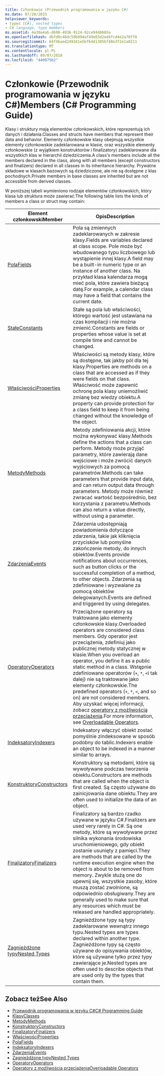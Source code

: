 ```yaml
---
title: Członkowie (Przewodnik programowania w języku C#)
ms.date: 07/20/2015
helpviewer_keywords:
- types [C#], nested types
- C# language, type members
ms.assetid: 4a30a4ab-d690-4936-9124-92ce9448665a
ms.openlocfilehash: dbfd0c48dc59b094af49e65d2ed4fcd4e2a70ff0
ms.sourcegitcommit: 64f4baed249341e5bf64d1385bf48e3f2e1a0211
ms.translationtype: MT
ms.contentlocale: pl-PL
ms.lasthandoff: 09/07/2018
ms.locfileid: "44087562"
---
```

# <a name="members-c-programming-guide"></a><span data-ttu-id="0fd45-102">Członkowie (Przewodnik programowania w języku C#)</span><span class="sxs-lookup"><span data-stu-id="0fd45-102">Members (C# Programming Guide)</span></span>
<span data-ttu-id="0fd45-103">Klasy i struktury mają elementów członkowskich, które reprezentują ich danych i działania.</span><span class="sxs-lookup"><span data-stu-id="0fd45-103">Classes and structs have members that represent their data and behavior.</span></span> <span data-ttu-id="0fd45-104">Elementy członkowskie klasy obejmują wszystkie elementy członkowskie zadeklarowana w klasie, oraz wszystkie elementy członkowskie (z wyjątkiem konstruktorów i finalizatory) zadeklarowane dla wszystkich klas w hierarchii dziedziczenia.</span><span class="sxs-lookup"><span data-stu-id="0fd45-104">A class's members include all the members declared in the class, along with all members (except constructors and finalizers) declared in all classes in its inheritance hierarchy.</span></span> <span data-ttu-id="0fd45-105">Prywatne składowe w klasach bazowych są dziedziczone, ale nie są dostępne z klas pochodnych.</span><span class="sxs-lookup"><span data-stu-id="0fd45-105">Private members in base classes are inherited but are not accessible from derived classes.</span></span>  
  
 <span data-ttu-id="0fd45-106">W poniższej tabeli wymieniono rodzaje elementów członkowskich, który klasa lub struktura może zawierać:</span><span class="sxs-lookup"><span data-stu-id="0fd45-106">The following table lists the kinds of members a class or struct may contain:</span></span>  
  
|<span data-ttu-id="0fd45-107">Element członkowski</span><span class="sxs-lookup"><span data-stu-id="0fd45-107">Member</span></span>|<span data-ttu-id="0fd45-108">Opis</span><span class="sxs-lookup"><span data-stu-id="0fd45-108">Description</span></span>|  
|------------|-----------------|  
|[<span data-ttu-id="0fd45-109">Pola</span><span class="sxs-lookup"><span data-stu-id="0fd45-109">Fields</span></span>](../../../csharp/programming-guide/classes-and-structs/fields.md)|<span data-ttu-id="0fd45-110">Pola są zmiennych zadeklarowanych w zakresie klasy.</span><span class="sxs-lookup"><span data-stu-id="0fd45-110">Fields are variables declared at class scope.</span></span> <span data-ttu-id="0fd45-111">Pole może być wbudowanego typu liczbowego lub wystąpienie innej klasy.</span><span class="sxs-lookup"><span data-stu-id="0fd45-111">A field may be a built-in numeric type or an instance of another class.</span></span> <span data-ttu-id="0fd45-112">Na przykład klasa kalendarza mogą mieć pola, które zawiera bieżącą datę.</span><span class="sxs-lookup"><span data-stu-id="0fd45-112">For example, a calendar class may have a field that contains the current date.</span></span>|  
|[<span data-ttu-id="0fd45-113">Stałe</span><span class="sxs-lookup"><span data-stu-id="0fd45-113">Constants</span></span>](../../../csharp/programming-guide/classes-and-structs/constants.md)|<span data-ttu-id="0fd45-114">Stałe są pola lub właściwości, którego wartość jest ustawiana na czas kompilacji i nie można zmienić.</span><span class="sxs-lookup"><span data-stu-id="0fd45-114">Constants are fields or properties whose value is set at compile time and cannot be changed.</span></span>|  
|[<span data-ttu-id="0fd45-115">Właściwości</span><span class="sxs-lookup"><span data-stu-id="0fd45-115">Properties</span></span>](../../../csharp/programming-guide/classes-and-structs/properties.md)|<span data-ttu-id="0fd45-116">Właściwości są metody klasy, które są dostępne, tak jakby pól dla tej klasy.</span><span class="sxs-lookup"><span data-stu-id="0fd45-116">Properties are methods on a class that are accessed as if they were fields on that class.</span></span> <span data-ttu-id="0fd45-117">Właściwość może zapewnić ochronę pola klasy uniemożliwić zmianę bez wiedzy obiektu.</span><span class="sxs-lookup"><span data-stu-id="0fd45-117">A property can provide protection for a class field to keep it from being changed without the knowledge of the object.</span></span>|  
|[<span data-ttu-id="0fd45-118">Metody</span><span class="sxs-lookup"><span data-stu-id="0fd45-118">Methods</span></span>](../../../csharp/programming-guide/classes-and-structs/methods.md)|<span data-ttu-id="0fd45-119">Metody zdefiniowania akcji, które można wykonywać klasy.</span><span class="sxs-lookup"><span data-stu-id="0fd45-119">Methods define the actions that a class can perform.</span></span> <span data-ttu-id="0fd45-120">Metody może przyjąć parametry, które zawierają dane wejściowe i może zwrócić danych wyjściowych za pomocą parametrów.</span><span class="sxs-lookup"><span data-stu-id="0fd45-120">Methods can take parameters that provide input data, and can return output data through parameters.</span></span> <span data-ttu-id="0fd45-121">Metody może również zwracać wartość bezpośrednio, bez korzystania z parametru.</span><span class="sxs-lookup"><span data-stu-id="0fd45-121">Methods can also return a value directly, without using a parameter.</span></span>|  
|[<span data-ttu-id="0fd45-122">Zdarzenia</span><span class="sxs-lookup"><span data-stu-id="0fd45-122">Events</span></span>](../../../csharp/programming-guide/events/index.md)|<span data-ttu-id="0fd45-123">Zdarzenia udostępniają powiadomienia dotyczące zdarzenia, takie jak kliknięcia przycisków lub pomyślne zakończenie metody, do innych obiektów.</span><span class="sxs-lookup"><span data-stu-id="0fd45-123">Events provide notifications about occurrences, such as button clicks or the successful completion of a method, to other objects.</span></span> <span data-ttu-id="0fd45-124">Zdarzenia są zdefiniowane i wyzwalane za pomocą obiektów delegowanych.</span><span class="sxs-lookup"><span data-stu-id="0fd45-124">Events are defined and triggered by using delegates.</span></span>|  
|[<span data-ttu-id="0fd45-125">Operatory</span><span class="sxs-lookup"><span data-stu-id="0fd45-125">Operators</span></span>](../../../csharp/programming-guide/statements-expressions-operators/operators.md)|<span data-ttu-id="0fd45-126">Przeciążone operatory są traktowane jako elementy członkowskie klasy.</span><span class="sxs-lookup"><span data-stu-id="0fd45-126">Overloaded operators are considered class members.</span></span> <span data-ttu-id="0fd45-127">Gdy operator jest przeciążenia, zdefiniuj jako publicznej metody statycznej w klasie.</span><span class="sxs-lookup"><span data-stu-id="0fd45-127">When you overload an operator, you define it as a public static method in a class.</span></span> <span data-ttu-id="0fd45-128">Wstępnie zdefiniowane operatorów (`+`, `*`, `<`i tak dalej) nie są traktowane jako elementy członkowskie.</span><span class="sxs-lookup"><span data-stu-id="0fd45-128">The predefined operators (`+`, `*`, `<`, and so on) are not considered members.</span></span> <span data-ttu-id="0fd45-129">Aby uzyskać więcej informacji, zobacz [operatory z możliwością przeciążenia](../../../csharp/programming-guide/statements-expressions-operators/overloadable-operators.md).</span><span class="sxs-lookup"><span data-stu-id="0fd45-129">For more information, see [Overloadable Operators](../../../csharp/programming-guide/statements-expressions-operators/overloadable-operators.md).</span></span>|  
|[<span data-ttu-id="0fd45-130">Indeksatory</span><span class="sxs-lookup"><span data-stu-id="0fd45-130">Indexers</span></span>](../../../csharp/programming-guide/indexers/index.md)|<span data-ttu-id="0fd45-131">Indeksatory włączyć obiekt zostać pomyślnie zindeksowane w sposób podobny do tablic.</span><span class="sxs-lookup"><span data-stu-id="0fd45-131">Indexers enable an object to be indexed in a manner similar to arrays.</span></span>|  
|[<span data-ttu-id="0fd45-132">Konstruktory</span><span class="sxs-lookup"><span data-stu-id="0fd45-132">Constructors</span></span>](../../../csharp/programming-guide/classes-and-structs/constructors.md)|<span data-ttu-id="0fd45-133">Konstruktory są metodami, które są wywoływane podczas tworzenia obiektu.</span><span class="sxs-lookup"><span data-stu-id="0fd45-133">Constructors are methods that are called when the object is first created.</span></span> <span data-ttu-id="0fd45-134">Są często używane do zainicjowania dane obiektu.</span><span class="sxs-lookup"><span data-stu-id="0fd45-134">They are often used to initialize the data of an object.</span></span>|  
|[<span data-ttu-id="0fd45-135">Finalizatory</span><span class="sxs-lookup"><span data-stu-id="0fd45-135">Finalizers</span></span>](../../../csharp/programming-guide/classes-and-structs/destructors.md)|<span data-ttu-id="0fd45-136">Finalizatory są bardzo rzadko używane w języku C#.</span><span class="sxs-lookup"><span data-stu-id="0fd45-136">Finalizers are used very rarely in C#.</span></span> <span data-ttu-id="0fd45-137">Są one metody, które są wywoływane przez silnika wykonania środowiska uruchomieniowego, gdy obiekt zostanie usunięty z pamięci.</span><span class="sxs-lookup"><span data-stu-id="0fd45-137">They are methods that are called by the runtime execution engine when the object is about to be removed from memory.</span></span> <span data-ttu-id="0fd45-138">Zwykle służą one do upewnij się, wszystkie zasoby, które muszą zostać zwolnione, są odpowiednio obsługiwany.</span><span class="sxs-lookup"><span data-stu-id="0fd45-138">They are generally used to make sure that any resources which must be released are handled appropriately.</span></span>|  
|[<span data-ttu-id="0fd45-139">Zagnieżdżone typy</span><span class="sxs-lookup"><span data-stu-id="0fd45-139">Nested Types</span></span>](../../../csharp/programming-guide/classes-and-structs/nested-types.md)|<span data-ttu-id="0fd45-140">Zagnieżdżone typy są typy zadeklarowane wewnątrz innego typu.</span><span class="sxs-lookup"><span data-stu-id="0fd45-140">Nested types are types declared within another type.</span></span> <span data-ttu-id="0fd45-141">Zagnieżdżone typy są często używane do opisywania obiektów, które są używane tylko przez typy zawierające je.</span><span class="sxs-lookup"><span data-stu-id="0fd45-141">Nested types are often used to describe objects that are used only by the types that contain them.</span></span>|  
  
## <a name="see-also"></a><span data-ttu-id="0fd45-142">Zobacz też</span><span class="sxs-lookup"><span data-stu-id="0fd45-142">See Also</span></span>

- [<span data-ttu-id="0fd45-143">Przewodnik programowania w języku C#</span><span class="sxs-lookup"><span data-stu-id="0fd45-143">C# Programming Guide</span></span>](../../../csharp/programming-guide/index.md)  
- [<span data-ttu-id="0fd45-144">Klasy</span><span class="sxs-lookup"><span data-stu-id="0fd45-144">Classes</span></span>](../../../csharp/programming-guide/classes-and-structs/classes.md)  
- [<span data-ttu-id="0fd45-145">Metody</span><span class="sxs-lookup"><span data-stu-id="0fd45-145">Methods</span></span>](../../../csharp/programming-guide/classes-and-structs/methods.md)  
- [<span data-ttu-id="0fd45-146">Konstruktory</span><span class="sxs-lookup"><span data-stu-id="0fd45-146">Constructors</span></span>](../../../csharp/programming-guide/classes-and-structs/constructors.md)  
- [<span data-ttu-id="0fd45-147">Finalizatory</span><span class="sxs-lookup"><span data-stu-id="0fd45-147">Finalizers</span></span>](../../../csharp/programming-guide/classes-and-structs/destructors.md)  
- [<span data-ttu-id="0fd45-148">Właściwości</span><span class="sxs-lookup"><span data-stu-id="0fd45-148">Properties</span></span>](../../../csharp/programming-guide/classes-and-structs/properties.md)  
- [<span data-ttu-id="0fd45-149">Pola</span><span class="sxs-lookup"><span data-stu-id="0fd45-149">Fields</span></span>](../../../csharp/programming-guide/classes-and-structs/fields.md)  
- [<span data-ttu-id="0fd45-150">Indeksatory</span><span class="sxs-lookup"><span data-stu-id="0fd45-150">Indexers</span></span>](../../../csharp/programming-guide/indexers/index.md)  
- [<span data-ttu-id="0fd45-151">Zdarzenia</span><span class="sxs-lookup"><span data-stu-id="0fd45-151">Events</span></span>](../../../csharp/programming-guide/events/index.md)  
- [<span data-ttu-id="0fd45-152">Zagnieżdżone typy</span><span class="sxs-lookup"><span data-stu-id="0fd45-152">Nested Types</span></span>](../../../csharp/programming-guide/classes-and-structs/nested-types.md)  
- [<span data-ttu-id="0fd45-153">Operatory</span><span class="sxs-lookup"><span data-stu-id="0fd45-153">Operators</span></span>](../../../csharp/programming-guide/statements-expressions-operators/operators.md)  
- [<span data-ttu-id="0fd45-154">Operatory z możliwością przeciążenia</span><span class="sxs-lookup"><span data-stu-id="0fd45-154">Overloadable Operators</span></span>](../../../csharp/programming-guide/statements-expressions-operators/overloadable-operators.md)
